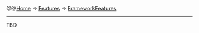 @@[Home](Home.md) -> [Features](Features.md) -> [FrameworkFeatures](FrameworkFeatures.md)

---


TBD